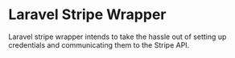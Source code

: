 # Laravel Stripe Wrapper
Laravel stripe wrapper intends to take the hassle out of setting up credentials and communicating them to the Stripe API.

